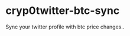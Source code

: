 # cryp0twitter-btc-sync
Sync your twitter profile with btc price changes..

[](doc/img/BullishTwitterProfile.png)